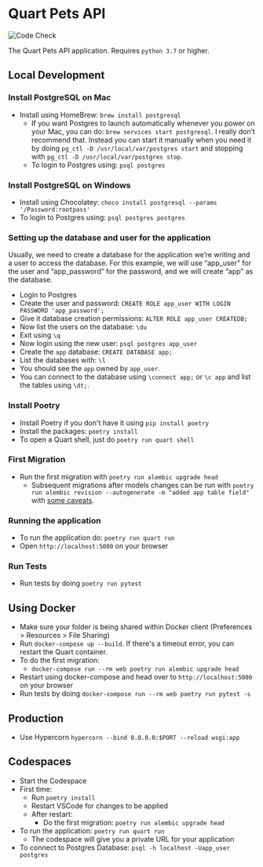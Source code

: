 # Quart Pets API

![Code Check](https://github.com/esfoobar/qapi/workflows/Code%20Checks/badge.svg)

The Quart Pets API application. Requires `python 3.7` or higher.

## Local Development

### Install PostgreSQL on Mac

- Install using HomeBrew: `brew install postgresql`
  - If you want Postgres to launch automatically whenever you power on your Mac, you can do: `brew services start postgresql`. I really don’t recommend that. Instead you can start it manually when you need it by doing `pg_ctl -D /usr/local/var/postgres start` and stopping with `pg_ctl -D /usr/local/var/postgres stop`.
  - To login to Postgres using: `psql postgres`

### Install PostgreSQL on Windows

- Install using Chocolatey: `choco install postgresql --params '/Password:rootpass'`
- To login to Postgres using: `psql postgres postgres`

### Setting up the database and user for the application

Usually, we need to create a database for the application we’re writing and a user to access the database. For this example, we will use “app_user” for the user and “app_password” for the password, and we will create “app” as the database.

- Login to Postgres
- Create the user and password: `CREATE ROLE app_user WITH LOGIN PASSWORD 'app_password';`
- Give it database creation permissions: `ALTER ROLE app_user CREATEDB;`
- Now list the users on the database: `\du`
- Exit using `\q`
- Now login using the new user: `psql postgres app_user`
- Create the `app` database: `CREATE DATABASE app;`
- List the databases with: `\l`
- You should see the `app` owned by `app_user`.
- You can connect to the database using `\connect app;` or `\c app` and list the tables using `\dt;`.

### Install Poetry

- Install Poetry if you don't have it using `pip install poetry`
- Install the packages: `poetry install`
- To open a Quart shell, just do `poetry run quart shell`

### First Migration

- Run the first migration with `poetry run alembic upgrade head`
  - Subsequent migrations after models changes can be run with `poetry run alembic revision --autogenerate -m "added app table field"` with [some caveats](https://alembic.sqlalchemy.org/en/latest/autogenerate.html#what-does-autogenerate-detect-and-what-does-it-not-detect).

### Running the application

- To run the application do: `poetry run quart run`
- Open `http://localhost:5000` on your browser

### Run Tests

- Run tests by doing `poetry run pytest`

## Using Docker

- Make sure your folder is being shared within Docker client (Preferences > Resources > File Sharing)
- Run `docker-compose up --build`. If there's a timeout error, you can restart the Quart container.
- To do the first migration:
  - `docker-compose run --rm web poetry run alembic upgrade head`
- Restart using docker-compose and head over to `http://localhost:5000` on your browser
- Run tests by doing `docker-compose run --rm web poetry run pytest -s`

## Production

- Use Hypercorn `hypercorn --bind 0.0.0.0:$PORT --reload wsgi:app`

## Codespaces

- Start the Codespace
- First time:
  - Run `poetry install`
  - Restart VSCode for changes to be applied
  - After restart:
    - Do the first migration: `poetry run alembic upgrade head`
- To run the application: `poetry run quart run`
  - The codespace will give you a private URL for your application
- To connect to Postgres Database: `psql -h localhost -Uapp_user postgres`
